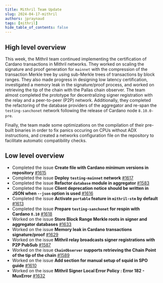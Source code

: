 ```yaml
---
title: Mithril Team Update
slug: 2024-04-17-mithril
authors: jpraynaud
tags: [mithril]
hide_table_of_contents: false
---
```


## High level overview

This week, the Mithril team continued implementing the certification of Cardano transactions in Mithril networks. They worked on scaling the signature and proof generation for `mainnet` with the compression of the transaction Merkle tree by using sub-Merkle trees of transactions by block ranges. They also made progress in designing low latency certification, investigated a memory leak in the signature/proof process, and worked on retrieving the tip of the chain with the Pallas chain observer. The team almost completed the prototype for decentralizing signer registration with the relay and a peer-to-peer (P2P) network. Additionally, they completed the refactoring of the database providers of the aggregator and re-span the `testing-sanchonet` network following the release of Cardano node `8.10.0-pre`.

Finally, the team made some optimizations on the compilation of their pre-built binaries in order to fix panics occuring on CPUs without ADX instructions, and created a networks configuration file on the repository to facilitate automatic compatibility checks.

## Low level overview
- Completed the issue **Create file with Cardano minimum versions in repository** [#1615](https://github.com/input-output-hk/mithril/issues/1615)
- Completed the issue **Deploy `testing-mainnet` network** [#1617](https://github.com/input-output-hk/mithril/issues/1617)
- Completed the issue **Refactor `database` module in aggregator** [#1583](https://github.com/input-output-hk/mithril/issues/1583)
- Completed the issue **Client deprecation notice should be written in JSON when `--json` option is used** [#1616](https://github.com/input-output-hk/mithril/issues/1616)
- Completed the issue **Activate `portable` feature in `mithril-stm` by default** [#1613](https://github.com/input-output-hk/mithril/issues/1613)
- Completed the issue **Prepare `testing-sanchonet` for respin with Cardano `8.10`** [#1618](https://github.com/input-output-hk/mithril/issues/1618)
- Worked on the issue **Store Block Range Merkle roots in signer and aggregator databases** [#1633](https://github.com/input-output-hk/mithril/issues/1633)
- Worked on the issue **Memory leak in Cardano transactions signature/proof** [#1629](https://github.com/input-output-hk/mithril/issues/1629)
- Worked on the issue **Mithril relay broadcasts signer registrations with P2P PubSub** [#1587](https://github.com/input-output-hk/mithril/issues/1587)
- Worked on the issue **`ChainObserver` supports retrieving the Chain Point of the tip of the chain** [#1589](https://github.com/input-output-hk/mithril/issues/1589)
- Worked on the issue **Add section for manual setup of squid in SPO guide** [#1610](https://github.com/input-output-hk/mithril/issues/1610)
- Worked on the issue **Mithril Signer Local Error Policy : Error 182 - MuxError** [#1632](https://github.com/input-output-hk/mithril/issues/1632)





